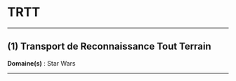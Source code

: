 # TRTT

--------------------

## (1) Transport de Reconnaissance Tout Terrain

**Domaine(s)** : Star Wars

--------------------